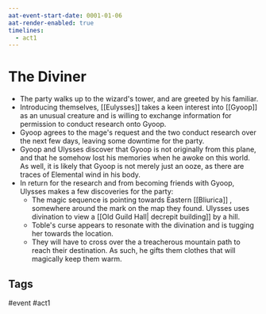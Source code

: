 ```yaml
---
aat-event-start-date: 0001-01-06
aat-render-enabled: true
timelines:
  - act1
---
```

# The Diviner
- The party walks up to the wizard's tower, and are greeted by his familiar.
- Introducing themselves, [[Eulysses]] takes a keen interest into [[Gyoop]] as an unusual creature and is willing to exchange information for permission to conduct research onto Gyoop.
- Gyoop agrees to the mage's request and the two conduct research over the next few days, leaving some downtime for the party.
- Gyoop and Ulysses discover that Gyoop is not originally from this plane, and that he somehow lost his memories when he awoke on this world. As well, it is likely that Gyoop is not merely just an ooze, as there are traces of Elemental wind in his body.
-  In return for the research and from becoming friends with Gyoop, Ulysses makes a few discoveries for the party:
	- The magic sequence is pointing towards Eastern [[Bliurica]] , somewhere around the mark on the map they found. Ulysses uses divination to view a [[Old Guild Hall| decrepit building]] by a hill. 
	- Toble's curse appears to resonate with the divination and is tugging her towards the location.
	- They will have to cross over the a treacherous mountain path to reach their destination. As such, he gifts them clothes that will magically keep them warm.

## Tags
 #event #act1
